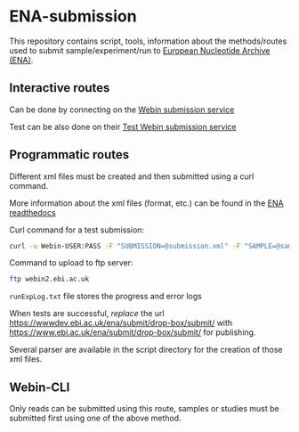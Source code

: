 # ENA-submission

This repository contains script, tools, information about the methods/routes used to submit sample/experiment/run to [European Nucleotide Archive (ENA)](https://www.ebi.ac.uk/ena/browser/home).

## Interactive routes

Can be done by connecting on the [Webin submission service](https://www.ebi.ac.uk/ena/submit/sra/#home)

Test can be also done on their [Test Webin submission service](https://wwwdev.ebi.ac.uk/ena/submit/sra/#home)


## Programmatic routes

Different xml files must be created and then submitted using a curl command. 

More information about the xml files (format, etc.) can be found in the [ENA readthedocs](https://ena-docs.readthedocs.io/en/latest/submit/general-guide/programmatic.html)

Curl command for a test submission: 

```bash
curl -u Webin-USER:PASS -F "SUBMISSION=@submission.xml" -F "SAMPLE=@sample.xml" -F "RUN=@run.xml" -F "EXPERIMENT=@exp.xml" "https://wwwdev.ebi.ac.uk/ena/submit/drop-box/submit/" >> runExpLog.txt 2>&1   
```

Command to upload to ftp server: 
```bash
ftp webin2.ebi.ac.uk
```

`runExpLog.txt` file stores the progress and error logs

When tests are successful, *replace* the url https://wwwdev.ebi.ac.uk/ena/submit/drop-box/submit/ with https://www.ebi.ac.uk/ena/submit/drop-box/submit/ for publishing. 


Several parser are available in the script directory for the creation of those xml files. 

## Webin-CLI

Only reads can be submitted using this route, samples or studies must be submitted first using one of the above method. 

